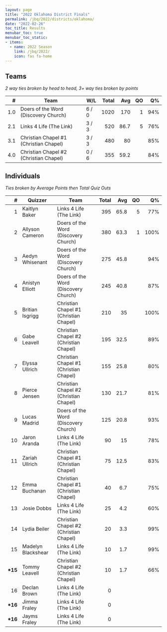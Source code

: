 ```yaml
---
layout: page
title: "2022 Oklahoma District Finals"
permalink: /jbq/2022/districts/oklahoma/
date: "2022-02-26"
toc_title: Results
menubar_toc: true
menubar_toc_static:
- items:
  - name: 2022 Season
    link: /jbq/2022/
    icon: fas fa-home
---
```


## Teams

*2 way ties broken by head to head, 3+ way ties broken by points*

|    # | Team                                   | W/L   | Total |  Avg |   QO |   Q% |
| ---: | -------------------------------------- | ----- | ----: | ---: | ---: | ---: |
|  1.0 | Doers of the Word (Discovery Church)   | 6 / 0 |  1020 |  170 |    1 |  94% |
|  2.1 | Links 4 Life (The Link)                | 3 / 3 |   520 | 86.7 |    5 |  76% |
|  3.1 | Christian Chapel #1 (Christian Chapel) | 3 / 3 |   480 |   80 |      |  85% |
|  4.0 | Christian Chapel #2 (Christian Chapel) | 0 / 6 |   355 | 59.2 |      |  84% |

## Individuals

*Ties broken by Average Points then Total Quiz Outs*

|        # | Quizzer            | Team                                   | Total |  Avg |   QO |   Q% |
| -------: | ------------------ | -------------------------------------- | ----: | ---: | ---: | ---: |
|        1 | Kaitlyn Baker      | Links 4 Life (The Link)                |   395 | 65.8 |    5 |  77% |
|        2 | Allyson Cameron    | Doers of the Word (Discovery Church)   |   380 | 63.3 |    1 | 100% |
|        3 | Aedyn Whisenant    | Doers of the Word (Discovery Church)   |   275 | 45.8 |      |  94% |
|        4 | Anistyn Elliott    | Doers of the Word (Discovery Church)   |   245 | 40.8 |      |  87% |
|        5 | Britian Isgrigg    | Christian Chapel #1 (Christian Chapel) |   210 |   35 |      | 100% |
|        6 | Gabe Leavell       | Christian Chapel #2 (Christian Chapel) |   195 | 32.5 |      |  89% |
|        7 | Elyssa Ullrich     | Christian Chapel #1 (Christian Chapel) |   155 | 25.8 |      |  80% |
|        8 | Pierce Jensen      | Christian Chapel #2 (Christian Chapel) |   130 | 21.7 |      |  81% |
|        9 | Lucas Madrid       | Doers of the Word (Discovery Church)   |   125 | 20.8 |      |  93% |
|       10 | Jaron Aranda       | Links 4 Life (The Link)                |    90 |   15 |      |  78% |
|       11 | Zariah Ullrich     | Christian Chapel #1 (Christian Chapel) |    75 | 12.5 |      |  83% |
|       12 | Emma Buchanan      | Christian Chapel #1 (Christian Chapel) |    40 |  6.7 |      |  75% |
|       13 | Josie Dobbs        | Links 4 Life (The Link)                |    25 |  4.2 |      |  60% |
|       14 | Lydia Beiler       | Christian Chapel #2 (Christian Chapel) |    20 |  3.3 |      |  99% |
|       15 | Madelyn Blackshear | Links 4 Life (The Link)                |    10 |  1.7 |      |  99% |
| **\*15** | Tommy Leavell      | Christian Chapel #2 (Christian Chapel) |    10 |  1.7 |      |  66% |
|       16 | Declan Brown       | Links 4 Life (The Link)                |     0 |      |      |      |
| **\*16** | Jimma Fraley       | Links 4 Life (The Link)                |     0 |      |      |      |
| **\*16** | Jayms Fraley       | Links 4 Life (The Link)                |     0 |      |      |      |

